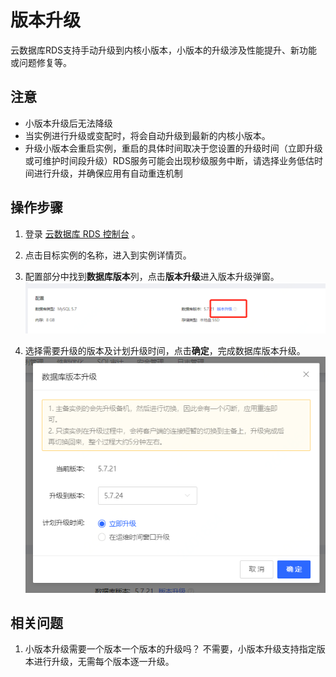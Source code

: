 # 版本升级

云数据库RDS支持手动升级到内核小版本，小版本的升级涉及性能提升、新功能或问题修复等。

## 注意

* 小版本升级后无法降级
* 当实例进行升级或变配时，将会自动升级到最新的内核小版本。
* 升级小版本会重启实例，重启的具体时间取决于您设置的升级时间（立即升级或可维护时间段升级）RDS服务可能会出现秒级服务中断，请选择业务低估时间进行升级，并确保应用有自动重连机制


## 操作步骤

1. 登录 [云数据库 RDS 控制台](https://rds-console.jdcloud.com/database) 。
2. 点击目标实例的名称，进入到实例详情页。
3. 配置部分中找到**数据库版本**列，点击**版本升级**进入版本升级弹窗。
![小版本升级](../../../image/RDS/Version-Upgrade-1.png)  

4. 选择需要升级的版本及计划升级时间，点击**确定**，完成数据库版本升级。
![小版本升级](../../../image/RDS/Version-Upgrade-2.png)  

## 相关问题
1. 小版本升级需要一个版本一个版本的升级吗？
不需要，小版本升级支持指定版本进行升级，无需每个版本逐一升级。

